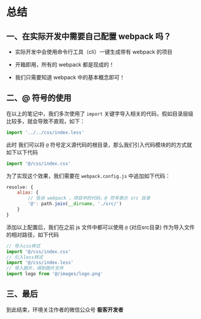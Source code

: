 # 总结

## 一、在实际开发中需要自己配置  webpack 吗？

- 实际开发中会使用命令行工具（cli）一键生成带有 webpack 的项目

- 开箱即用，所有的 webpack 都是现成的！

- 我们只需要知道 webpack 中的基本概念即可！


## 二、@ 符号的使用
在以上的笔记中，我们多次使用了 `import` 关键字导入相关的代码，假如目录层级比较多，就会导致不直观，如下：

```javascript
import '../../css/index.less'
```

此时 我们可以将 `@` 符号定义源代码的根目录，那么我们引入代码模块的的方式就如下以下代码

```javascript
import '@/css/index.css'
```

为了实现这个效果，我们需要在 `webpack.config.js` 中追加如下代码：

```javascript
resolve: {
    alias: {
        // 告诉 webpack ，项目中的代码，@ 符号表示 src 目录
        '@': path.join(__dirname, './src/')
    }
}
```

添加以上配置后，我们在之前 js  文件中都可以使用 `@` (对应src目录) 作为导入文件的相对路径，如下代码

```javascript
// 导入css样式
import '@/css/index.css'
// 引入less样式
import '@/css/index.less'
// 导入图片，得到图片文件
import logo from '@/images/logo.png'
```

## 三、最后

到此结束，环境关注作者的微信公众号 **极客开发者**
